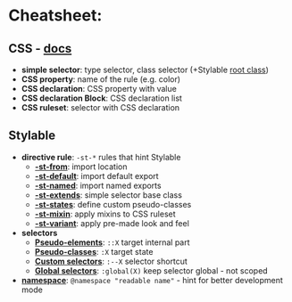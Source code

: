 # Cheatsheet:

 ## CSS - [docs](https://developer.mozilla.org/en-US/docs/Learn/CSS/Introduction_to_CSS/Syntax#CSS_Declarations)

 * **simple selector**: type selector, class selector (+Stylable [root class](./root.md))
 * **CSS property**: name of the rule (e.g. color)
 * **CSS declaration**: CSS property with value
 * **CSS declaration Block**: CSS declaration list
 * **CSS ruleset**: selector with CSS declaration

## Stylable

 * **directive rule**: `-st-*` rules that hint Stylable
    * **[-st-from](../references/imports.md)**: import location
    * **[-st-default](../references/imports.md)**: import default export
    * **[-st-named](../references/imports.md)**: import named exports
    * **[-st-extends](../references/extend-stylesheet.md)**: simple selector base class
    * **[-st-states](../references/pseudo-classes.md)**: define custom pseudo-classes
    * **[-st-mixin](../references/mixin-syntax.md)**: apply mixins to CSS ruleset
    * **[-st-variant](../references/variants.md)**: apply pre-made look and feel
* **selectors**
    * **[Pseudo-elements](../references/pseudo-elements.md)**: `::X` target internal part 
    * **[Pseudo-classes](../references/pseudo-classes.md)**: `:X` target state
    * **[Custom selectors](../references/custom-selectors.md)**: `:--X` selector shortcut
    * **[Global selectors](../references/global-selectors.md)**: `:global(X)` keep selector global - not scoped
* **[namespace](../references/namespace.md)**: `@namespace "readable name"` - hint for better development mode
